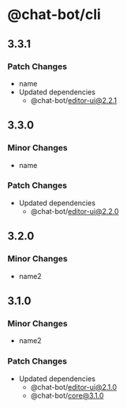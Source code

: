 # @chat-bot/cli

## 3.3.1

### Patch Changes

- name
- Updated dependencies
  - @chat-bot/editor-ui@2.2.1

## 3.3.0

### Minor Changes

- name

### Patch Changes

- Updated dependencies
  - @chat-bot/editor-ui@2.2.0

## 3.2.0

### Minor Changes

- name2

## 3.1.0

### Minor Changes

- name2

### Patch Changes

- Updated dependencies
  - @chat-bot/editor-ui@2.1.0
  - @chat-bot/core@3.1.0
